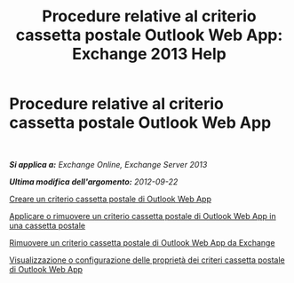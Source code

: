 ﻿---
title: 'Procedure relative al criterio cassetta postale Outlook Web App: Exchange 2013 Help'
TOCTitle: Procedure relative al criterio cassetta postale Outlook Web App
ms:assetid: 2f9fc960-6d0b-472a-a81a-6d8b629b4d5d
ms:mtpsurl: https://technet.microsoft.com/it-it/library/JJ674295(v=EXCHG.150)
ms:contentKeyID: 50480356
ms.date: 05/22/2018
mtps_version: v=EXCHG.150
ms.translationtype: MT
---

# Procedure relative al criterio cassetta postale Outlook Web App

 

_**Si applica a:** Exchange Online, Exchange Server 2013_

_**Ultima modifica dell'argomento:** 2012-09-22_

[Creare un criterio cassetta postale di Outlook Web App](create-an-outlook-web-app-mailbox-policy-exchange-2013-help.md)

[Applicare o rimuovere un criterio cassetta postale di Outlook Web App in una cassetta postale](apply-or-remove-an-outlook-web-app-mailbox-policy-on-a-mailbox-exchange-2013-help.md)

[Rimuovere un criterio cassetta postale di Outlook Web App da Exchange](remove-an-outlook-web-app-mailbox-policy-from-exchange-exchange-2013-help.md)

[Visualizzazione o configurazione delle proprietà dei criteri cassetta postale di Outlook Web App](view-or-configure-outlook-web-app-mailbox-policy-properties-exchange-2013-help.md)

